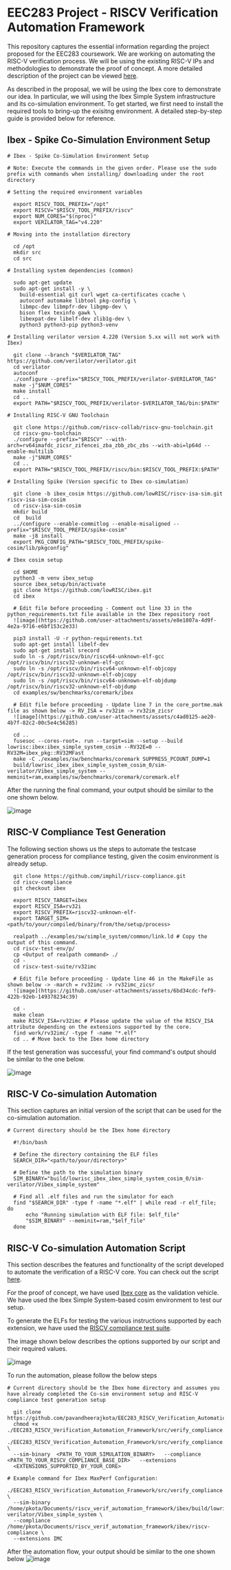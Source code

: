 # EEC283 Project - RISCV Verification Automation Framework

This repository captures the essential information regarding the project proposed for the EEC283 coursework. We are working on automating the RISC-V verification process. We will be using the existing RISC-V IPs and methodologies to demonstrate the proof of concept. A more detailed description of the project can be viewed [here](https://github.com/pavandheerajkota/EEC283_RISCV_Verification_Automation_Framework/blob/640b9225b172323abeb22027dcffc70e9e568391/EEC_283_Project_Proposal%20-%20Group7.pdf).

As described in the proposal, we will be using the Ibex core to demonstrate our idea. In particular, we will using the Ibex Simple System infrastructure and its co-simulation environment. To get started, we first need to install the required tools to bring-up the exisitng environment. A detailed step-by-step guide is provided below for reference.

## Ibex - Spike Co-Simulation Environment Setup

```
# Ibex - Spike Co‑Simulation Environment Setup

# Note: Execute the commands in the given order. Please use the sudo prefix with commands when installing/ downloading under the root directory

# Setting the required environment variables

  export RISCV_TOOL_PREFIX="/opt"
  export RISCV="$RISCV_TOOL_PREFIX/riscv"
  export NUM_CORES="$(nproc)" 
  export VERILATOR_TAG="v4.220"

# Moving into the installation directory

  cd /opt
  mkdir src
  cd src

# Installing system dependencies (common)

  sudo apt-get update
  sudo apt-get install -y \
    build-essential git curl wget ca-certificates ccache \
    autoconf automake libtool pkg-config \
    libmpc-dev libmpfr-dev libgmp-dev \
    bison flex texinfo gawk \
    libexpat-dev libelf-dev zlib1g-dev \
    python3 python3-pip python3-venv

# Installing verilator version 4.220 (Version 5.xx will not work with Ibex)

  git clone --branch "$VERILATOR_TAG" https://github.com/verilator/verilator.git
  cd verilator
  autoconf
  ./configure --prefix="$RISCV_TOOL_PREFIX/verilator-$VERILATOR_TAG"
  make -j"$NUM_CORES"
  make install
  cd ..
  export PATH="$RISCV_TOOL_PREFIX/verilator-$VERILATOR_TAG/bin:$PATH"

# Installing RISC-V GNU Toolchain

  git clone https://github.com/riscv-collab/riscv-gnu-toolchain.git
  cd riscv-gnu-toolchain
  ./configure --prefix="$RISCV" --with-arch=rv64imafdc_zicsr_zifencei_zba_zbb_zbc_zbs --with-abi=lp64d --enable-multilib
  make -j"$NUM_CORES"
  cd ..
  export PATH="$RISCV_TOOL_PREFIX/riscv/bin:$RISCV_TOOL_PREFIX:$PATH"

# Installing Spike (Version specific to Ibex co-simulation)

  git clone -b ibex_cosim https://github.com/lowRISC/riscv-isa-sim.git riscv-isa-sim-cosim
  cd riscv-isa-sim-cosim
  mkdir build
  cd  build
  ../configure --enable-commitlog --enable-misaligned --prefix="$RISCV_TOOL_PREFIX/spike-cosim"
  make -j8 install
  export PKG_CONFIG_PATH="$RISCV_TOOL_PREFIX/spike-cosim/lib/pkgconfig"

# Ibex cosim setup

  cd $HOME
  python3 -m venv ibex_setup
  source ibex_setup/bin/activate
  git clone https://github.com/lowRISC/ibex.git
  cd ibex

  # Edit file before proceeding - Comment out line 33 in the python_requirements.txt file available in the Ibex repository root
  ![image](https://github.com/user-attachments/assets/e8e1807a-4d9f-4e2a-9716-e6bf153c2e33)

  pip3 install -U -r python-requirements.txt
  sudo apt-get install libelf-dev
  sudo apt-get install srecord
  sudo ln -s /opt/riscv/bin/riscv64-unknown-elf-gcc /opt/riscv/bin/riscv32-unknown-elf-gcc
  sudo ln -s /opt/riscv/bin/riscv64-unknown-elf-objcopy /opt/riscv/bin/riscv32-unknown-elf-objcopy
  sudo ln -s /opt/riscv/bin/riscv64-unknown-elf-objdump /opt/riscv/bin/riscv32-unknown-elf-objdump
  cd examples/sw/benchmarks/coremark/ibex

  # Edit file before proceeding - Update line 7 in the core_portme.mak file as shown below -> RV_ISA = rv32im -> rv32im_zicsr
  ![image](https://github.com/user-attachments/assets/c4ad0125-ae20-4b7f-82c2-00c5e4c56285)

  cd ..
  fusesoc --cores-root=. run --target=sim --setup --build lowrisc:ibex:ibex_simple_system_cosim --RV32E=0 --RV32M=ibex_pkg::RV32MFast
  make -C ./examples/sw/benchmarks/coremark SUPPRESS_PCOUNT_DUMP=1
  build/lowrisc_ibex_ibex_simple_system_cosim_0/sim-verilator/Vibex_simple_system --meminit=ram,examples/sw/benchmarks/coremark/coremark.elf
```
After the running the final command, your output should be similar to the one shown below.

![image](https://github.com/user-attachments/assets/ef2f6a55-3900-4241-a7b3-5de68f9ea094)

## RISC-V Compliance Test Generation

The following section shows us the steps to automate the testcase generation process for compliance testing, given the cosim environment is already setup.

```
  git clone https://github.com/imphil/riscv-compliance.git
  cd riscv-compliance
  git checkout ibex

  export RISCV_TARGET=ibex
  export RISCV_ISA=rv32i
  export RISCV_PREFIX=riscv32-unknown-elf-
  export TARGET_SIM=<path/to/your/compiled/binary/from/the/setup/process>

  realpath ../examples/sw/simple_system/common/link.ld # Copy the output of this command.
  cd riscv-test-env/p/
  cp <Output of realpath command> ./
  cd -
  cd riscv-test-suite/rv32imc

  # Edit file before proceeding - Update line 46 in the MakeFile as shown below -> -march = rv32imc -> rv32imc_zicsr
  ![image](https://github.com/user-attachments/assets/6bd34cdc-fef9-422b-92eb-149378234c39)

  cd -
  make clean
  make RISCV_ISA=rv32imc # Please update the value of the RISCV_ISA attribute depending on the extensions supported by the core.
  find work/rv32imc/ -type f -name "*.elf"
  cd .. # Move back to the Ibex home directory
```
If the test generation was successful, your find command's output should be similar to the one below.

![image](https://github.com/user-attachments/assets/981a3b02-8675-41be-a4c7-eecb9849cac9)

## RISC-V Co-simulation Automation

This section captures an initial version of the script that can be used for the co-simulation automation.

```
# Current directory should be the Ibex home directory

  #!/bin/bash
  
  # Define the directory containing the ELF files
  SEARCH_DIR="<path/to/your/directory>"
  
  # Define the path to the simulation binary
  SIM_BINARY="build/lowrisc_ibex_ibex_simple_system_cosim_0/sim-verilator/Vibex_simple_system"
  
  # Find all .elf files and run the simulator for each
  find "$SEARCH_DIR" -type f -name "*.elf" | while read -r elf_file; do
      echo "Running simulation with ELF file: $elf_file"
      "$SIM_BINARY" --meminit=ram,"$elf_file"
  done
```

## RISC-V Co-simulation Automation Script

This section describes the features and functionality of the script developed to automate the verification of a RISC-V core. You can check out the script [here](https://github.com/pavandheerajkota/EEC283_RISCV_Verification_Automation_Framework/blob/863ed626cecc2e59072556ba1e3926ffd5271886/src/verify_compliance.py).

For the proof of concept, we have used [Ibex core](https://github.com/lowRISC/ibex) as the validation vehicle. We have used the Ibex Simple System-based cosim environment to test our setup.

To generate the ELFs for testing the various instructions supported by each extension, we have used the [RISCV compliance test suite](https://github.com/imphil/riscv-compliance.git).

The image shown below describes the options supported by our script and their required values.

![image](https://github.com/user-attachments/assets/4871862f-3138-4d60-8610-be3a37473064)

To run the automation, please follow the below steps

```
# Current directory should be the Ibex home directory and assumes you have already completed the Co-sim environment setup and RISC-V compliance test generation setup

  git clone https://github.com/pavandheerajkota/EEC283_RISCV_Verification_Automation_Framework.git
  chmod +x ./EEC283_RISCV_Verification_Automation_Framework/src/verify_compliance.py
  ./EEC283_RISCV_Verification_Automation_Framework/src/verify_compliance.py  \
  --sim-binary  <PATH_TO_YOUR_SIMULATION_BINARY>   --compliance <PATH_TO_YOUR_RISCV_COMPLIANCE_BASE_DIR>   --extensions 
  <EXTENSIONS_SUPPORTED_BY_YOUR_CORE>

# Example command for Ibex MaxPerf Configuration:
  ./EEC283_RISCV_Verification_Automation_Framework/src/verify_compliance.py \
  --sim-binary /home/pkota/Documents/riscv_verif_automation_framework/ibex/build/lowrisc_ibex_ibex_simple_system_cosim_0/sim-verilator/Vibex_simple_system \
  --compliance /home/pkota/Documents/riscv_verif_automation_framework/ibex/riscv-compliance \
  --extensions IMC
```
After the automation flow, your output should be similar to the one shown below
![image](https://github.com/user-attachments/assets/6aed9e50-56ef-418d-94fb-fa561923b31d)









